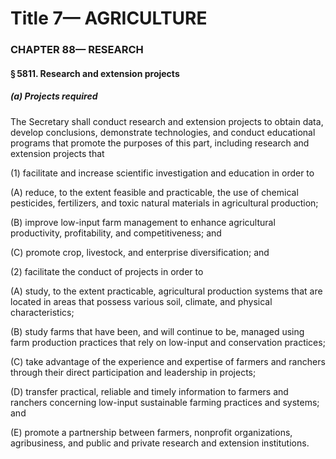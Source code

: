 
# Title 7— AGRICULTURE
### CHAPTER 88— RESEARCH
#### § 5811. Research and extension projects
##### (a) Projects required

The Secretary shall conduct research and extension projects to obtain data, develop conclusions, demonstrate technologies, and conduct educational programs that promote the purposes of this part, including research and extension projects that

(1) facilitate and increase scientific investigation and education in order to

(A) reduce, to the extent feasible and practicable, the use of chemical pesticides, fertilizers, and toxic natural materials in agricultural production;

(B) improve low-input farm management to enhance agricultural productivity, profitability, and competitiveness; and

(C) promote crop, livestock, and enterprise diversification; and

(2) facilitate the conduct of projects in order to

(A) study, to the extent practicable, agricultural production systems that are located in areas that possess various soil, climate, and physical characteristics;

(B) study farms that have been, and will continue to be, managed using farm production practices that rely on low-input and conservation practices;

(C) take advantage of the experience and expertise of farmers and ranchers through their direct participation and leadership in projects;

(D) transfer practical, reliable and timely information to farmers and ranchers concerning low-input sustainable farming practices and systems; and

(E) promote a partnership between farmers, nonprofit organizations, agribusiness, and public and private research and extension institutions.
